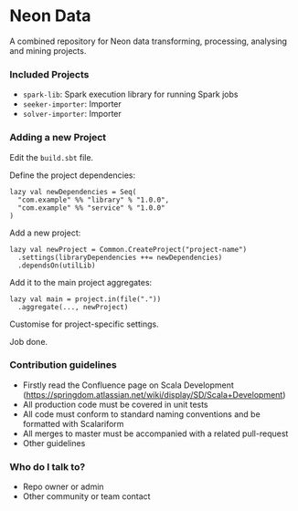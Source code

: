 # Neon Data #

A combined repository for Neon data transforming, processing, analysing and mining projects.

### Included Projects ###

* `spark-lib`: Spark execution library for running Spark jobs
* `seeker-importer`: Importer 
* `solver-importer`: Importer

### Adding a new Project ###

Edit the `build.sbt` file.

Define the project dependencies:
```
lazy val newDependencies = Seq(
  "com.example" %% "library" % "1.0.0",
  "com.example" %% "service" % "1.0.0"
)
```

Add a new project:
```
lazy val newProject = Common.CreateProject("project-name")
  .settings(libraryDependencies ++= newDependencies)
  .dependsOn(utilLib)
```

Add it to the main project aggregates:
```
lazy val main = project.in(file("."))
  .aggregate(..., newProject)
```

Customise for project-specific settings. 

Job done. 

### Contribution guidelines ###

* Firstly read the Confluence page on Scala Development (https://springdom.atlassian.net/wiki/display/SD/Scala+Development)
* All production code must be covered in unit tests
* All code must conform to standard naming conventions and be formatted with Scalariform
* All merges to master must be accompanied with a related pull-request
* Other guidelines

### Who do I talk to? ###

* Repo owner or admin
* Other community or team contact